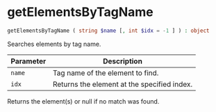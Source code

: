 # getElementsByTagName

```php
getElementsByTagName ( string $name [, int $idx = -1 ] ) : object
```

Searches elements by tag name.

| Parameter | Description
| --------- | -----------
| `name`    | Tag name of the element to find.
| `idx`     | Returns the element at the specified index.

Returns the element(s) or null if no match was found.